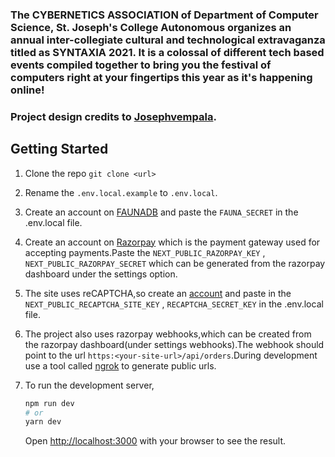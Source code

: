 ### The CYBERNETICS ASSOCIATION of Department of Computer Science, St. Joseph's College Autonomous organizes an annual inter-collegiate cultural and technological extravaganza titled as SYNTAXIA 2021. It is a colossal of different tech based events compiled together to bring you the festival of computers right at your fingertips this year as it's happening online!


### Project design credits to [Josephvempala](https://github.com/josephvempala).

## Getting Started

1. Clone the repo `git clone <url>`

2. Rename the `.env.local.example` to `.env.local`.

3. Create an account on [FAUNADB](https://dashboard.fauna.com/accounts/register) and paste the `FAUNA_SECRET` in the .env.local file.

4. Create an account on [Razorpay](https://razorpay.com/docs/payment-gateway/dashboard-guide/sign-up/) which is the payment gateway used for accepting payments.Paste the `NEXT_PUBLIC_RAZORPAY_KEY` , `NEXT_PUBLIC_RAZORPAY_SECRET` which can be generated from the razorpay dashboard under the settings option.

5. The site uses reCAPTCHA,so create an [account](https://www.google.com/recaptcha/about/) and paste in the `NEXT_PUBLIC_RECAPTCHA_SITE_KEY` , `RECAPTCHA_SECRET_KEY` in the .env.local file.

6. The project also uses razorpay webhooks,which can be created from the razorpay dashboard(under settings webhooks).The webhook should point to the url `https:<your-site-url>/api/orders`.During development use a tool called [ngrok](https://ngrok.com/) to generate public urls.

7. To run the development server,

   ```bash
   npm run dev
   # or
   yarn dev
   ```

   Open [http://localhost:3000](http://localhost:3000) with your browser to see the result.
